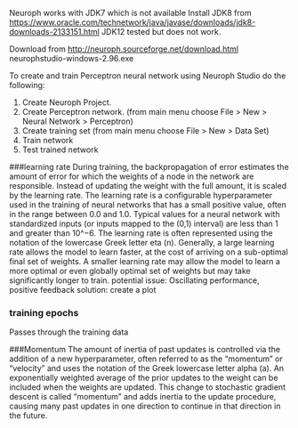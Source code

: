 Neuroph works with JDK7 which is not available
Install JDK8 from https://www.oracle.com/technetwork/java/javase/downloads/jdk8-downloads-2133151.html
JDK12 tested but does not work.

Download from http://neuroph.sourceforge.net/download.html
neurophstudio-windows-2.96.exe

To create and train Perceptron neural network using Neuroph Studio do the following:
1. Create Neuroph Project.
2. Create Perceptron network. (from main menu choose File > New > Neural Network > Perceptron)
3. Create training set (from main menu choose File > New > Data Set)
4. Train network
5. Test trained network

###learning rate
During training, the backpropagation of error estimates the amount of error for which the weights of a node in the network are responsible. Instead of updating the weight with the full amount, it is scaled by the learning rate.
The learning rate is a configurable hyperparameter used in the training of neural networks that has a small positive value, often in the range between 0.0 and 1.0. Typical values for a neural network with standardized inputs (or inputs mapped to the (0,1) interval) are less than 1 and greater than 10^−6.
The learning rate is often represented using the notation of the lowercase Greek letter eta (n).
Generally, a large learning rate allows the model to learn faster, at the cost of arriving on a sub-optimal final set of weights. A smaller learning rate may allow the model to learn a more optimal or even globally optimal set of weights but may take significantly longer to train.
potential issue: Oscillating performance, positive feedback
solution: create a plot

### training epochs 
Passes through the training data

###Momentum 
The amount of inertia of past updates is controlled via the addition of a new hyperparameter, often referred to as the “momentum” or “velocity” and uses the notation of the Greek lowercase letter alpha (a).
An exponentially weighted average of the prior updates to the weight can be included when the weights are updated. This change to stochastic gradient descent is called “momentum” and adds inertia to the update procedure, causing many past updates in one direction to continue in that direction in the future.

